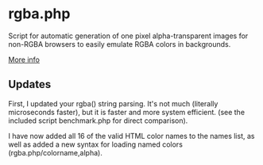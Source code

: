 # rgba.php
Script for automatic generation of one pixel alpha-transparent images for non-RGBA browsers to easily emulate RGBA colors in backgrounds.

[More info](http://lea.verou.me/rgba.php/)

## Updates

First, I updated your rgba() string parsing. It's not much (literally microseconds faster), but it is faster and more system efficient. (see the included script benchmark.php for direct comparison).

I have now added all 16 of the valid HTML color names to the names list, as well as added a new syntax for loading named colors (rgba.php/colorname,alpha).

